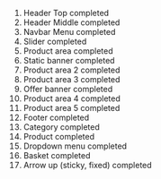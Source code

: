 1. Header Top completed
2. Header Middle completed
3. Navbar Menu completed
4. Slider completed
5. Product area completed
6. Static banner completed
7. Product area 2 completed
8. Product area 3 completed
9. Offer banner completed
10. Product area 4 completed
11. Product area 5 completed
12. Footer completed
13. Category completed
14. Product completed
15. Dropdown menu completed
16. Basket completed
17. Arrow up (sticky, fixed) completed

